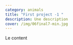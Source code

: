 ```yaml
---
category: animals
title: "First project -1 "
description: Une description
cover: /img/06final7-min.jpg
---
```

L﻿e content